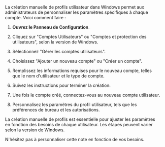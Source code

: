
La création manuelle de profils utilisateur dans Windows permet aux administrateurs de personnaliser les paramètres spécifiques à chaque compte. Voici comment faire :

1. **Ouvrez le Panneau de Configuration**.

2. Cliquez sur "Comptes Utilisateurs" ou "Comptes et protection des utilisateurs", selon la version de Windows.

3. Sélectionnez "Gérer les comptes utilisateurs".

4. Choisissez "Ajouter un nouveau compte" ou "Créer un compte".

5. Remplissez les informations requises pour le nouveau compte, telles que le nom d'utilisateur et le type de compte.

6. Suivez les instructions pour terminer la création.

7. Une fois le compte créé, connectez-vous au nouveau compte utilisateur.

8. Personnalisez les paramètres du profil utilisateur, tels que les préférences de bureau et les autorisations.

La création manuelle de profils est essentielle pour ajuster les paramètres en fonction des besoins de chaque utilisateur. Les étapes peuvent varier selon la version de Windows.

N'hésitez pas à personnaliser cette note en fonction de vos besoins.
